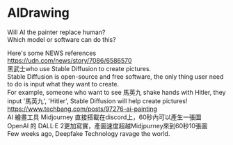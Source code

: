 # AIDrawing
Will AI the painter replace human?  
Which model or software can do this?
  
  Here's some NEWS references  
  <https://udn.com/news/story/7086/6586570>  
  黑武士who use Stable Diffusion to create pictures.   
  Stable Diffusion is open-source and free software, the only thing user need to do is input what they want to create.  
  For example, someone who want to see 馬英九 shake hands with Hitler, they input '馬英九', 'Hitler', Stable Diffusion will help create pictures!
  <https://www.techbang.com/posts/97276-ai-painting>  
  AI 繪畫工具 Midjourney 直接搭載在discord上，60秒內可以產生一張圖  
  OpenAI 的 DALL·E 2更加寫實，產圖速度超越Midjpurney來到60秒10張圖  
Few weeks ago, Deepfake Technology ravage the world.
